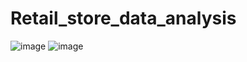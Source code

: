 # Retail_store_data_analysis

![image](https://github.com/dikshashub/Retail_store_data_analysis/assets/132251087/683ae8a9-faa4-4764-bb49-f2a8608590a1)
![image](https://github.com/dikshashub/Retail_store_data_analysis/assets/132251087/dc876b47-d751-4bdc-b6d4-4061dbc7678e)
